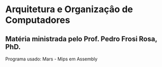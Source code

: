 # Arquitetura e Organizaçâo de Computadores

## Matéria ministrada pelo Prof. Pedro Frosi Rosa, PhD.

Programa usado: Mars - Mips em Assembly
